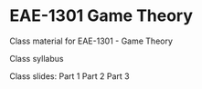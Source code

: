 # EAE-1301 Game Theory

Class material for EAE-1301 - Game Theory

Class syllabus 

Class slides:
Part 1
Part 2
Part 3
